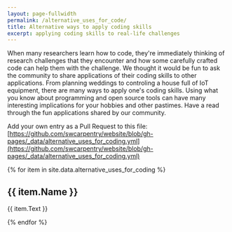 ```yaml
---
layout: page-fullwidth
permalink: /alternative_uses_for_code/
title: Alternative ways to apply coding skills
excerpt: applying coding skills to real-life challenges
---
```


When many researchers learn how to code, they're immediately thinking of
research challenges that they encounter and how some carefully crafted code
can help them with the challenge. We thought it would be fun to ask the
community to share applications of their coding skills to other applications.
From planning weddings to controling a house full of IoT equipment, there are
many ways to apply one's coding skills. Using what you know about programming
and open source tools can have many interesting implications for your hobbies and
other pastimes. Have a read through the fun applications shared by our community.

Add your own entry as a Pull Request to this file: [https://github.com/swcarpentry/website/blob/gh-pages/_data/alternative_uses_for_coding.yml](https://github.com/swcarpentry/website/blob/gh-pages/_data/alternative_uses_for_coding.yml)

{% for item in site.data.alternative_uses_for_coding %}
## {{ item.Name }}

{{ item.Text }}

{% endfor %}
